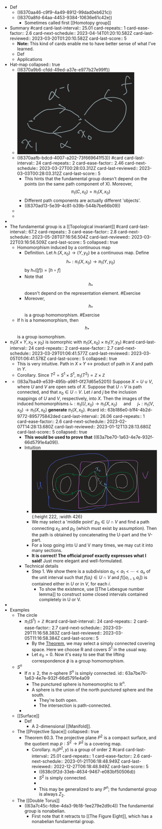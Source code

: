 - Def
	- ((6370aa46-c9f9-4a49-8912-99dad0eb621c))
	- ((6370a8fd-64aa-4453-9384-10636e61c42e))
		- Sometimes called first [[Homotopy group]]
- Summary #card
  card-last-interval:: 25.01
  card-repeats:: 1
  card-ease-factor:: 2.6
  card-next-schedule:: 2023-04-14T01:20:10.582Z
  card-last-reviewed:: 2023-03-20T01:20:10.582Z
  card-last-score:: 5
	- **Note:** This kind of cards enable me to have better sense of what I've learned.
	- Def
	- Applications
- Hat-map
  collapsed:: true
	- ((6370a9b6-cfdd-49ed-a37e-e977b27e99ff))
	- ![图像.png](../assets/图像_1668328082216_0.png)
	- ((6370aafb-bdcd-4007-a202-73f669641f53)) #card
	  card-last-interval:: 24
	  card-repeats:: 2
	  card-ease-factor:: 2.46
	  card-next-schedule:: 2023-03-27T00:28:03.312Z
	  card-last-reviewed:: 2023-03-03T00:28:03.312Z
	  card-last-score:: 5
		- This hints that the fundamental group doesn't depend on the points (on the same path component of X).
		  Moreover, $$\pi_1(C,x_0)=\pi_1(X,x_0)$$
		- Different path components are actually different 'objects'.
		- ((6370ad13-5e39-4c81-b39b-544b7be66b09))
	-
	-
-
- The fundamental group is a [[Topological invariant]] #card
  card-last-interval:: 67.2
  card-repeats:: 3
  card-ease-factor:: 2.8
  card-next-schedule:: 2023-05-28T07:16:56.504Z
  card-last-reviewed:: 2023-03-22T03:16:56.509Z
  card-last-score:: 5
  collapsed:: true
	- Homomorphism induced by a continuous map
		- Definition. Let $h .\left(X, x_0\right) \rightarrow\left(Y, y_0\right)$ be a continuous map. Define
		  $$
		  h_* : \pi_1\left(X, x_0\right) \longrightarrow \pi_1\left(Y, y_0\right)
		  $$
		  by $h_*([f])=[h \circ f]$
		- Note that $$h_*$$ doesn't depend on the representation element. #Exercise
		- Moreover, $$h_*$$ is a group homomorphism. #Exercise
	- If h is a homeomorphism, then $$h_*$$ is a group isomorphism.
- $\pi_1\left(X \times Y, x_0 \times y_0\right)$ is isomorphic with $\pi_1\left(X, x_0\right) \times \pi_1\left(Y, y_0\right)$ #card
  card-last-interval:: 24
  card-repeats:: 2
  card-ease-factor:: 2.7
  card-next-schedule:: 2023-03-29T01:06:41.577Z
  card-last-reviewed:: 2023-03-05T01:06:41.578Z
  card-last-score:: 5
  collapsed:: true
	- This is very intuitive. Path in $X\times Y$ <-> product of path in $X$ and path in $Y$.
	- Corollary. Since $T^2=S^1 \times S^1$, $\pi_1(T^2)=\mathbb Z \times \mathbb Z$
-
	- ((63a7ba49-e539-495b-a981-0f27d65e5201)) Suppose $X=U \cup V$, where $U$ and $V$ are open sets of $X$. Suppose that $U \cap V$ is path connected, and that $x_0 \in U \cap V$. Let $i$ and $j$ be the inclusion mappings of $U$ and $V$, respectively, into $X$. Then the images of the induced homomorphisms $i_*: \pi_1\left(U, x_0\right) \rightarrow \pi_1\left(X, x_0\right) \quad \text { and } \quad j_*: \pi_1\left(V, x_0\right) \rightarrow \pi_1\left(X, x_0\right)$ **generate** $\pi_1\left(X, x_0\right)$. #card
	  id:: 63b186e0-b1f4-4b2d-9772-895775842ded
	  card-last-interval:: 26.06
	  card-repeats:: 1
	  card-ease-factor:: 2.6
	  card-next-schedule:: 2023-02-07T14:28:13.680Z
	  card-last-reviewed:: 2023-01-12T13:28:13.680Z
	  card-last-score:: 5
	  collapsed:: true
		- **This would be used to prove that** ((63a7be70-1a63-4e7e-932f-66d5791e4a09)).
		- Intuition
			- ![Image.png](../assets/Image_1671936792013_0.png){:height 222, :width 426}
			- We may select a 'middle point' $p_0\in U \cap V$ and find a path connecting $x_0$ and $p_0$ (which must exist by assumption). Then the path is obtained by concatenating the U-part and the V-part.
			- For a loop going into U and V many times, we may cut it into many sections.
			- **It is correct! The official proof exactly expresses what I said!** Just more elegant and well-formulated.
		- Technical details
			- Step 1. We show there is a subdivision $a_0<a_1<\cdots<a_n$ of the unit interval such that $f\left(a_i\right) \in U \cap V$ and $f\left(\left[a_{i-1}, a_i\right]\right)$ is contained either in $U$ or in $V$, for each $i$.
				- To show the existence, use [[The Lebesgue number lemma]] to construct some closed intervals contained completely in U or V.
-
- Examples
	- The circle
		- $\pi_1(S^1)=\mathbb Z$ #card
		  card-last-interval:: 24
		  card-repeats:: 2
		  card-ease-factor:: 2.7
		  card-next-schedule:: 2023-03-29T11:16:58.383Z
		  card-last-reviewed:: 2023-03-05T11:16:58.384Z
		  card-last-score:: 5
			- By the [Theorem](((638c0f2d-33eb-4634-9467-e083bf50506d))), we may select a simply connected covering space. Here we choose R and covers $S^1$ in the usual way.
			- Let $e_0=0$. Now it's easy to see that the lifting correspondence $\phi$ is a group homomorphism.
	- $S^n$
		- If $n \geq 2$, the $n$-sphere $S^n$ is simply connected.
		  id:: 63a7be70-1a63-4e7e-932f-66d5791e4a09
			- The punctured sphere is homeomorphic to $\mathbb R^n$.
			- A sphere is the union of the north punctured sphere and the south.
				- They're both open.
				- The intersection is path-connected.
		-
	- [[Surface]]
		- Def
			- A 2-dimensional [[Manifold]].
	- The [[Projective Space]]
	  collapsed:: true
		- Theorem 60.3. The projective plane $P^2$ is a compact surface, and the quotient map $p: S^2 \rightarrow P^2$ is a covering map.
			- Corollary. $\pi_1\left(P^2, y\right)$ is a group of order 2 #card
			  card-last-interval:: 25.01
			  card-repeats:: 1
			  card-ease-factor:: 2.6
			  card-next-schedule:: 2023-01-21T06:18:48.949Z
			  card-last-reviewed:: 2022-12-27T06:18:48.949Z
			  card-last-score:: 5
				- ((638c0f2d-33eb-4634-9467-e083bf50506d))
				- $S^2$ is simply connected.
				-
				- This may be generalized to any $P^n$; the fundamental group is always $Z_2$.
	- The [[Double Torus]]
		- ((63a7c45c-fdbe-4da3-9b18-1ee279e2d9c4)) The fundamental group is nonabelian.
			- First note that it retracts to [[The Figure Eight]], which has a nonabelian fundamental group.